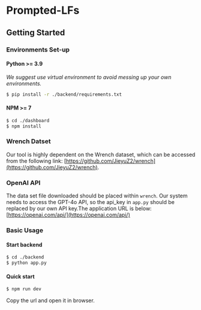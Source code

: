 # Prompted-LFs

## Getting Started

### Environments Set-up

#### Python >= 3.9

*We suggest use virtual environment to avoid messing up your own environments.*

~~~sh
$ pip install -r ./backend/requirements.txt
~~~

#### NPM >= 7 

~~~sh
$ cd ./dashboard
$ npm install
~~~
### Wrench Datset
Our tool is highly dependent on the Wrench dataset, which can be accessed from the following link:
[https://github.com/JieyuZ2/wrench](https://github.com/JieyuZ2/wrench). 

### OpenAI API
The data set file downloaded should be placed within `wrench`. Our system needs to access the GPT-4o API, so the api_key in `app.py` should be replaced by our own API key.The application URL is below: 
[https://openai.com/api/](https://openai.com/api/)

### Basic Usage

#### Start backend

~~~sh
$ cd ./backend
$ python app.py
~~~

#### Quick start

~~~sh
$ npm run dev
~~~
Copy the url and open it in browser.

